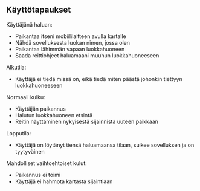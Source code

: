 ## Käyttötapaukset

Käyttäjänä haluan: 
* Paikantaa itseni mobiililaitteen avulla kartalle
* Nähdä sovelluksesta luokan nimen, jossa olen
* Paikantaa lähimmän vapaan luokkahuoneen
* Saada reittiohjeet haluamaani muuhun luokkahuoneeseen

Alkutila:
* Käyttäjä ei tiedä missä on, eikä tiedä miten päästä johonkin tiettyyn luokkahuoneeseen

Normaali kulku:
* Käyttäjän paikannus
* Halutun luokkahuoneen etsintä
* Reitin näyttäminen nykyisestä sijainnista uuteen paikkaan

Lopputila: 
* Käyttäjä on löytänyt tiensä haluamaansa tilaan, sulkee sovelluksen ja on tyytyväinen


Mahdolliset vaihtoehtoiset kulut:
* Paikannus ei toimi
* Käyttäjä ei hahmota kartasta sijaintiaan
